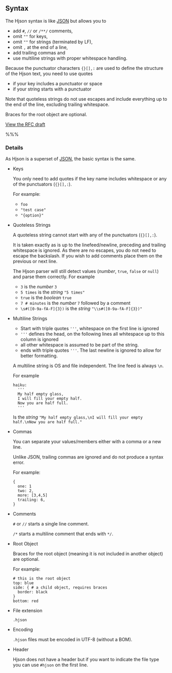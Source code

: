 
## Syntax

The Hjson syntax is like [JSON](http://json.org/) but allows you to

- add `#`, `//` or `/**/` comments,
- omit `""` for keys,
- omit `""` for strings (terminated by LF),
- omit `,` at the end of a line,
- add trailing commas and
- use multiline strings with proper whitespace handling.

Because the punctuator characters `{}[],:` are used to define the structure of the Hjson text, you need to use quotes

- if your key includes a punctuator or space
- if your string starts with a punctuator

Note that quoteless strings do not use escapes and include everything up to the end of the line, excluding trailing whitespace.

Braces for the root object are optional.

<a href="rfc.html" target="_blank">View the RFC draft</a>

%%%

### Details

As Hjson is a superset of [JSON](http://json.org/), the basic syntax is the same.

- Keys

  You only need to add quotes if the key name includes whitespace or any of the punctuators (`{}[],:`).

  For example:

  - `foo`
  - `"test case"`
  - `"{option}"`

- Quoteless Strings

  A quoteless string cannot start with any of the punctuators (`{}[],:`).

  It is taken exactly as is up to the linefeed/newline, preceding and trailing whitespace is ignored. As there are no escapes, you do not need to escape the backslash. If you wish to add comments place them on the previous or next line.

  The Hjson parser will still detect values (*number*, `true`, `false` or `null`) and parse them correctly. For example

  - `3` is the *number* `3`
  - `5 times` is the *string* `"5 times"`
  - `true` is the *boolean* `true`
  - `7 # minutes` is the *number* `7` followed by a comment
  - `\s#([0-9a-fA-F]{3})` is the *string* `"\\s#([0-9a-fA-F]{3})"`

- Multiline Strings

  - Start with triple quotes `'''`, whitespace on the first line is ignored
  - `'''` defines the head, on the following lines all whitespace up to this column is ignored
  - all other whitespace is assumed to be part of the string.
  - ends with triple quotes `'''`. The last newline is ignored to allow for better formatting.

  A multiline string is OS and file independent. The line feed is always `\n`.

  For example

  ```
  haiku:
    '''
    My half empty glass,
    I will fill your empty half.
    Now you are half full.
    '''
  ```

  Is the *string* `"My half empty glass,\nI will fill your empty half.\nNow you are half full."`

- Commas

  You can separate your values/members either with a comma or a new line.

  Unlike JSON, trailing commas are ignored and do not produce a syntax error.

  For example:

  ```
  {
    one: 1
    two: 2,
    more: [3,4,5]
    trailing: 6,
  }
  ```

- Comments

  `#` or `//` starts a single line comment.

  `/*` starts a multiline comment that ends with `*/`.

- Root Object

  Braces for the root object (meaning it is not included in another object) are optional.

  For example:

  ```
  # this is the root object
  top: blue
  side: { # a child object, requires braces
    border: black
  }
  bottom: red
  ```

- File extension

  `.hjson`

- Encoding

  `.hjson` files must be encoded in UTF-8 (without a BOM).

- Header

  Hjson does not have a header but if you want to indicate the file type you can use `#hjson` on the first line.

